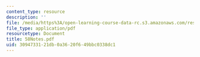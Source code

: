 ```yaml
---
content_type: resource
description: ''
file: /media/https%3A/open-learning-course-data-rc.s3.amazonaws.com/res-12-000-evolution-of-physical-oceanography-spring-2007/3094733121db0a3620f649bbc0338dc1_58Notes.pdf
file_type: application/pdf
resourcetype: Document
title: 58Notes.pdf
uid: 30947331-21db-0a36-20f6-49bbc0338dc1
---
```

